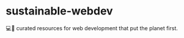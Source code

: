 # sustainable-webdev
:computer::seedling: curated resources for web development that put the planet first.
